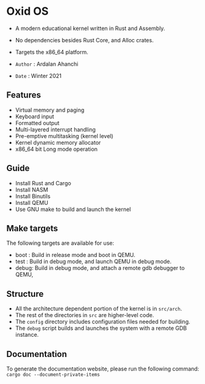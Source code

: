 # Oxid OS
* A modern educational kernel written in Rust and Assembly.
* No dependencies besides Rust Core, and Alloc crates.
* Targets the x86_64 platform.

* `Author` : Ardalan Ahanchi
* `Date` : Winter 2021

## Features
* Virtual memory and paging
* Keyboard input
* Formatted output
* Multi-layered interrupt handling
* Pre-emptive multitasking (kernel level)
* Kernel dynamic memory allocator
* x86_64 bit Long mode operation

## Guide
* Install Rust and Cargo
* Install NASM
* Install Binutils
* Install QEMU
* Use GNU make to build and launch the kernel

## Make targets
The following targets are available for use:
* boot : Build in release mode and boot in QEMU.
* test : Build in debug mode, and launch QEMU in debug mode.
* debug: Build in debug mode, and attach a remote gdb debugger to QEMU,

## Structure
* All the architecture dependent portion of the kernel is in `src/arch`.
* The rest of the directories in `src` are higher-level code.
* The `config` directory includes configuration files needed for building.
* The `debug` script builds and launches the system with a remote GDB instance.

## Documentation
To generate the documentation website, please run the following command: 
`cargo doc --document-private-items`
